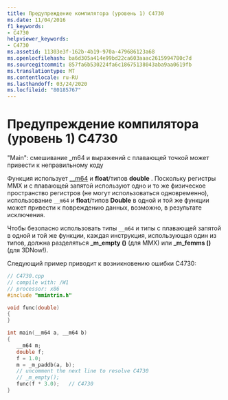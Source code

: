 ```yaml
---
title: Предупреждение компилятора (уровень 1) C4730
ms.date: 11/04/2016
f1_keywords:
- C4730
helpviewer_keywords:
- C4730
ms.assetid: 11303e3f-162b-4b19-970a-479686123a68
ms.openlocfilehash: ba6d305a414e99bd22ca603aaac2615994780c7d
ms.sourcegitcommit: 857fa6b530224fa6c18675138043aba9aa0619fb
ms.translationtype: MT
ms.contentlocale: ru-RU
ms.lasthandoff: 03/24/2020
ms.locfileid: "80185767"
---
```

# <a name="compiler-warning-level-1-c4730"></a>Предупреждение компилятора (уровень 1) C4730

"Main": смешивание _m64 и выражений с плавающей точкой может привести к неправильному коду

Функция использует [__m64](../../cpp/m64.md) и **float**/типов **double** . Поскольку регистры MMX и с плавающей запятой используют одно и то же физическое пространство регистров (не могут использоваться одновременно), использование `__m64` и **float**/типов **Double** в одной и той же функции может привести к повреждению данных, возможно, в результате исключения.

Чтобы безопасно использовать типы `__m64` и типы с плавающей запятой в одной и той же функции, каждая инструкция, использующая один из типов, должна разделяться **_m_empty ()** (для MMX) или **_m_femms ()** (для 3DNow!).

Следующий пример приводит к возникновению ошибки C4730:

```cpp
// C4730.cpp
// compile with: /W1
// processor: x86
#include "mmintrin.h"

void func(double)
{
}

int main(__m64 a, __m64 b)
{
   __m64 m;
   double f;
   f = 1.0;
   m = _m_paddb(a, b);
   // uncomment the next line to resolve C4730
   // _m_empty();
   func(f * 3.0);   // C4730
}
```
